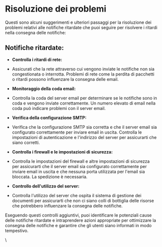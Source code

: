# Risoluzione dei problemi

Questi sono alcuni suggerimenti e ulteriori passaggi per la risoluzione dei problemi relativi alle notifiche ritardate che puoi seguire per risolvere i ritardi nella consegna delle notifiche:

## Notifiche ritardate:

* **Controlla i ritardi di rete:**&#x20;
* Assicurati che la rete attraverso cui vengono inviate le notifiche non sia congestionata o interrotta. Problemi di rete come la perdita di pacchetti o ritardi possono influenzare la consegna delle email.



* **Monitoraggio della coda email:**&#x20;
* Controlla la coda del server email per determinare se le notifiche sono in coda e vengono inviate correttamente. Un numero elevato di email nella coda può indicare problemi con il server email.



* **Verifica della configurazione SMTP:**
* &#x20;Verifica che la configurazione SMTP sia corretta e che il server email sia configurato correttamente per inviare email in uscita. Controlla le impostazioni di autenticazione e l'indirizzo del server per assicurarti che siano corretti.



* **Controlla i firewall e le impostazioni di sicurezza:**&#x20;
* Controlla le impostazioni del firewall e altre impostazioni di sicurezza per assicurarti che il server email sia configurato correttamente per inviare email in uscita e che nessuna porta utilizzata per l'email sia bloccata. La spedizione è necessaria.



* **Controllo dell'utilizzo del server:**&#x20;
* Controlla l'utilizzo del server che ospita il sistema di gestione dei documenti per assicurarti che non ci siano colli di bottiglia delle risorse che potrebbero influenzare la consegna delle notifiche.



Eseguendo questi controlli aggiuntivi, puoi identificare le potenziali cause delle notifiche ritardate e intraprendere azioni appropriate per ottimizzare la consegna delle notifiche e garantire che gli utenti siano informati in modo tempestivo.

\